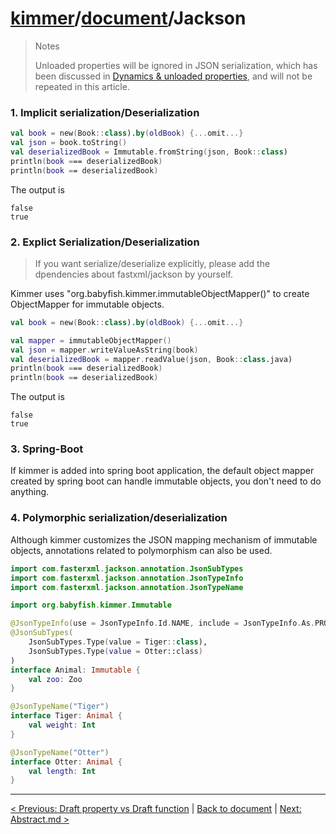 # [kimmer](https://github.com/babyfish-ct/kimmer/)/[document](./README.md)/Jackson

> Notes
> 
> Unloaded properties will be ignored in JSON serialization, which has been discussed in [Dynamics & unloaded properties](./dynamic.md), and will not be repeated in this article.

### 1. Implicit serialization/Deserialization

```kt
val book = new(Book::class).by(oldBook) {...omit...}
val json = book.toString()
val deserializedBook = Immutable.fromString(json, Book::class)
println(book === deserializedBook)
println(book == deserializedBook)
```

The output is

```
false
true
```

### 2. Explict Serialization/Deserialization

> If you want serialize/deserialize explicitly, please add the dpendencies about fastxml/jackson by yourself.

Kimmer uses "org.babyfish.kimmer.immutableObjectMapper()" to create ObjectMapper for immutable objects.

```kt
val book = new(Book::class).by(oldBook) {...omit...}

val mapper = immutableObjectMapper()
val json = mapper.writeValueAsString(book)
val deserializedBook = mapper.readValue(json, Book::class.java)
println(book === deserializedBook)
println(book == deserializedBook)
```

The output is

```
false
true
```

### 3. Spring-Boot

If kimmer is added into spring boot application, the default object mapper created by spring boot can handle immutable objects, you don't need to do anything.

### 4. Polymorphic serialization/deserialization

Although kimmer customizes the JSON mapping mechanism of immutable objects, annotations related to polymorphism can also be used.

```kt
import com.fasterxml.jackson.annotation.JsonSubTypes
import com.fasterxml.jackson.annotation.JsonTypeInfo
import com.fasterxml.jackson.annotation.JsonTypeName

import org.babyfish.kimmer.Immutable

@JsonTypeInfo(use = JsonTypeInfo.Id.NAME, include = JsonTypeInfo.As.PROPERTY, property = "__typename")
@JsonSubTypes(
    JsonSubTypes.Type(value = Tiger::class),
    JsonSubTypes.Type(value = Otter::class)
)
interface Animal: Immutable {
    val zoo: Zoo
}

@JsonTypeName("Tiger")
interface Tiger: Animal {
    val weight: Int
}

@JsonTypeName("Otter")
interface Otter: Animal {
    val length: Int
}
```

-------------------

[< Previous: Draft property vs Draft function](propfun.md) | [Back to document](./README.md) | [Next: Abstract.md >](./abstract.md)
